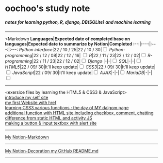 oochoo's study note
=====================

##### notes for learning python, R, django, DB(SQLite) and machine learning
* * *
<Markdown
**Languages**|**Expected date of completed base on languages**|**Expected date to summarize by Notion**|**Completed**
:--:|:---:|:---:|:---:
*Python interface*|22 / 10 / 25|22 / 10 / 30|<input type="Checkbox">
*Python-programming*|22 / 12 / 08|22 / 12 / 16| <input type="Checkbox">
*R*|22 / 11 / 23|22 / 12 / 02|<input type="Checkbox">
*R-programming*|22 / 11 / 23|22 / 12 / 02|<input type="Checkbox">
*Django* |-|-|<input type="Checkbox">
*SQL*|-|-|<input type="Checkbox">
*HTML5*|22 / 09/ 30|It'll keep update|<input type="Checkbox">
*CSS3*|22 / 09/ 30|It'll keep update|<input type="Checkbox">
*JavaScript*|22 / 09/ 30|It'll keep update|<input type="Checkbox">
*AJAX*|-|-|<input type="Checkbox">
*MariaDB*|-|-|<input type="Checkbox">
***
<exersice files by learning the HTML5 & CSS3 & JavaScript><br>
[introduce my self site](http://192.168.0.22:8887/HTML%2BCSS%2BJavaScript/introducemyself.html)<br>
[my first Website with href](http://192.168.0.22:8887/HTML%2BCSS%2BJavaScript/first_title.html)<br>
[learning CSS3 various functions : the day of MY dalgom page](http://192.168.0.22:8887/HTML%2BCSS%2BJavaScript/Start_JaveScript.html)<br>
[additional function with HTML site including checkbox, comment, chatting](http://192.168.0.22:8887/HTML%2BCSS%2BJavaScript/secondfile.html)<br>
[difference from static HTML and activity JS](http://192.168.0.22:8887/HTML%2BCSS%2BJavaScript/Start_JaveScript.html)<br>
[making a button & input textbox with alert site](http://192.168.0.22:8887/HTML%2BCSS%2BJavaScript/make_buttons_by_JS.html)<br>
***
[My Notion-Markdown](https://efficient-dance-088.notion.site/Markdown-454df33fd27e4832835e8e63ddb8764e)<br>
***
[My Notion-Decoration my GitHub README.md](https://efficient-dance-088.notion.site/GitHub-README-md-2eb88f38e8204ce79984f4fb2287552e)<br>
***